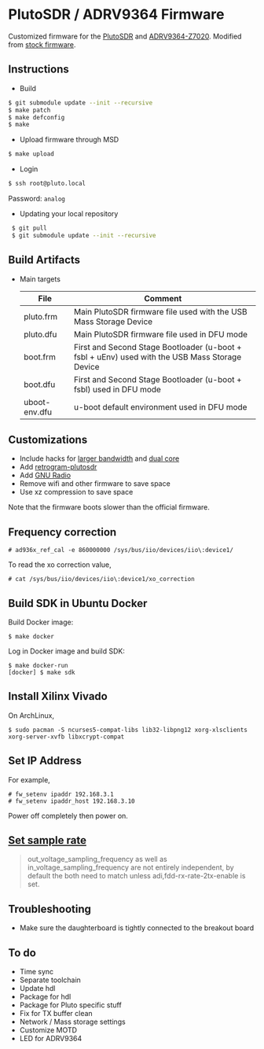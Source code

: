 # PlutoSDR / ADRV9364 Firmware 
Customized firmware for the [PlutoSDR](https://wiki.analog.com/university/tools/pluto "PlutoSDR Wiki Page") and [ADRV9364-Z7020](https://www.analog.com/en/design-center/evaluation-hardware-and-software/evaluation-boards-kits/adrv9364-z7020.html).
Modified from [stock firmware](https://github.com/analogdevicesinc/plutosdr-fw).

## Instructions

* Build
 ```bash
$ git submodule update --init --recursive
$ make patch
$ make defconfig
$ make
 ```
 
* Upload firmware through MSD
 ```bash
 $ make upload
 ```
 
 * Login
 ```bash
 $ ssh root@pluto.local
 ```
 Password: `analog`

 * Updating your local repository 
 ```bash 
  $ git pull
  $ git submodule update --init --recursive
  ```
 
## Build Artifacts

  * Main targets
 
     | File  | Comment |
     | ------------- | ------------- | 
     | pluto.frm | Main PlutoSDR firmware file used with the USB Mass Storage Device |
     | pluto.dfu | Main PlutoSDR firmware file used in DFU mode |
     | boot.frm  | First and Second Stage Bootloader (u-boot + fsbl + uEnv) used with the USB Mass Storage Device |
     | boot.dfu  | First and Second Stage Bootloader (u-boot + fsbl) used in DFU mode |
     | uboot-env.dfu  | u-boot default environment used in DFU mode |
     
## Customizations

* Include hacks for [larger bandwidth](https://www.rtl-sdr.com/adalm-pluto-sdr-hack-tune-70-mhz-to-6-ghz-and-gqrx-install/) and [dual core](https://www.rtl-sdr.com/plutosdr-sdr-plugin-new-dual-core-cpu-hack/)
* Add [retrogram-plutosdr](https://github.com/r4d10n/retrogram-plutosdr)
* Add [GNU Radio](https://www.gnuradio.org/)
* Remove wifi and other firmware to save space
* Use xz compression to save space

 Note that the firmware boots slower than the official firmware.
 
 ## Frequency correction
 ```console
 # ad936x_ref_cal -e 860000000 /sys/bus/iio/devices/iio\:device1/
 ```
 To read the xo correction value,
 ```console
 # cat /sys/bus/iio/devices/iio\:device1/xo_correction
 ```

## Build SDK in Ubuntu Docker

Build Docker image:
```console
$ make docker
```

Log in Docker image and build SDK:
```console
$ make docker-run
[docker] $ make sdk
```

## Install Xilinx Vivado

On ArchLinux,
```
$ sudo pacman -S ncurses5-compat-libs lib32-libpng12 xorg-xlsclients xorg-server-xvfb libxcrypt-compat
```

## Set IP Address

For example,
```
# fw_setenv ipaddr 192.168.3.1
# fw_setenv ipaddr_host 192.168.3.10
```
Power off completely then power on.

## [Set sample rate](https://wiki.analog.com/resources/tools-software/linux-drivers/iio-transceiver/ad9361#settingquerying_the_tx_sample_rate)

> out_voltage_sampling_frequency as well as in_voltage_sampling_frequency are not entirely independent, by default the both need to match unless adi,fdd-rx-rate-2tx-enable is set.

## Troubleshooting

* Make sure the daughterboard is tightly connected to the breakout board

## To do

* Time sync
* Separate toolchain
* Update hdl
* Package for hdl
* Package for Pluto specific stuff
* Fix for TX buffer clean
* Network / Mass storage settings
* Customize MOTD
* LED for ADRV9364
